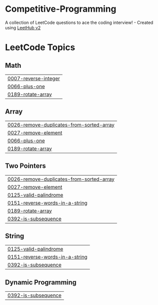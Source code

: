 # Competitive-Programming
A collection of LeetCode questions to ace the coding interview! - Created using [LeetHub v2](https://github.com/arunbhardwaj/LeetHub-2.0)

<!---LeetCode Topics Start-->
# LeetCode Topics
## Math
|  |
| ------- |
| [0007-reverse-integer](https://github.com/kubsamelkamu/Competitive-Programming/tree/master/0007-reverse-integer) |
| [0066-plus-one](https://github.com/kubsamelkamu/Competitive-Programming/tree/master/0066-plus-one) |
| [0189-rotate-array](https://github.com/kubsamelkamu/Competitive-Programming/tree/master/0189-rotate-array) |
## Array
|  |
| ------- |
| [0026-remove-duplicates-from-sorted-array](https://github.com/kubsamelkamu/Competitive-Programming/tree/master/0026-remove-duplicates-from-sorted-array) |
| [0027-remove-element](https://github.com/kubsamelkamu/Competitive-Programming/tree/master/0027-remove-element) |
| [0066-plus-one](https://github.com/kubsamelkamu/Competitive-Programming/tree/master/0066-plus-one) |
| [0189-rotate-array](https://github.com/kubsamelkamu/Competitive-Programming/tree/master/0189-rotate-array) |
## Two Pointers
|  |
| ------- |
| [0026-remove-duplicates-from-sorted-array](https://github.com/kubsamelkamu/Competitive-Programming/tree/master/0026-remove-duplicates-from-sorted-array) |
| [0027-remove-element](https://github.com/kubsamelkamu/Competitive-Programming/tree/master/0027-remove-element) |
| [0125-valid-palindrome](https://github.com/kubsamelkamu/Competitive-Programming/tree/master/0125-valid-palindrome) |
| [0151-reverse-words-in-a-string](https://github.com/kubsamelkamu/Competitive-Programming/tree/master/0151-reverse-words-in-a-string) |
| [0189-rotate-array](https://github.com/kubsamelkamu/Competitive-Programming/tree/master/0189-rotate-array) |
| [0392-is-subsequence](https://github.com/kubsamelkamu/Competitive-Programming/tree/master/0392-is-subsequence) |
## String
|  |
| ------- |
| [0125-valid-palindrome](https://github.com/kubsamelkamu/Competitive-Programming/tree/master/0125-valid-palindrome) |
| [0151-reverse-words-in-a-string](https://github.com/kubsamelkamu/Competitive-Programming/tree/master/0151-reverse-words-in-a-string) |
| [0392-is-subsequence](https://github.com/kubsamelkamu/Competitive-Programming/tree/master/0392-is-subsequence) |
## Dynamic Programming
|  |
| ------- |
| [0392-is-subsequence](https://github.com/kubsamelkamu/Competitive-Programming/tree/master/0392-is-subsequence) |
<!---LeetCode Topics End-->